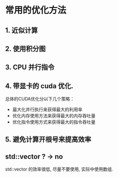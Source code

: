 # 常用的优化方法   

## 1. 近似计算    

## 2. 使用积分图    

## 3. CPU 并行指令   

## 4. 带显卡的 cuda 优化.   

总体的CUDA优化分以下几个策略：    
- 最大化并行执行来获得最大的利用率  
- 优化内存使用方法来获得最大的内存吞吐量  
- 优化指令使用方式来获得最大的指令吞吐量   

## 5. 避免计算开根号来提高效率    


## std::vector ? -> no   

std::vector 的效率很低, 尽量不要使用, 实际中使用数组.    
